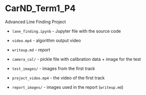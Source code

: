 # CarND_Term1_P4

Advanced Line Finding Project

* `lane_finding.ipynb` - Jupyter file with the source code
* `video.mp4` - algorithm output video
* `writeup.md` - report

* `camera_cal/` - pickle file with calibration data + image for the test
* `test_images/` - images from the first track
* `project_video.mp4` - the video of the first track
* `report_images/` - images used in the report (`writeup.md`)

